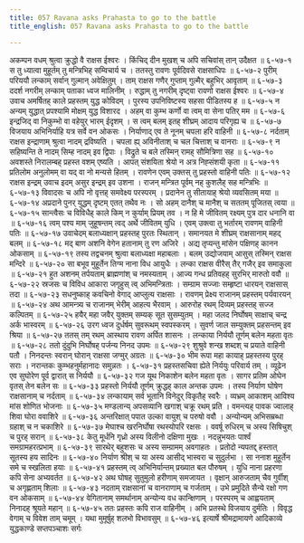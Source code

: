 ```yaml
---
title: 057 Ravana asks Prahasta to go to the battle
title_english: 057 Ravana asks Prahasta to go to the battle

---
```

<div class="audioEmbed"  caption="श्रीराम-हरिसीताराममूर्ति-घनपाठिभ्यां वचनम्" src="https://archive.org/download/Ramayana-recitation-Sriram-harisItArAmamUrti-Ghanapaati-v2/Kanda_6/Kanda_6_YK-057-Ravana_asks_Prahasta_to_go_to_the_battle_0.mp3"></div>
अकम्पन वधम् श्रुत्वा क्रुद्धो वै राक्षस ईश्वरः ।  
किंचिद् दीन मुखश् च अपि सचिवांस् तान् उदैक्षत ॥ ६-५७-१  
स तु ध्यात्वा मुहूर्तम् तु मन्त्रिभिह् सम्विचार्य च ।  
ततस्तु रावणः पूर्वदिवसे राक्षसाधिपः ॥ ६-५७-२  
पुरीम् परिययौ लन्काम् सर्वान् गुल्मान् अवेक्षितुम् ।  
ताम् राक्षस गणैर् गुप्ताम् गुल्मैर् बहुभिर् आवृताम् ॥ ६-५७-३  
ददर्श नगरीम् लन्काम् पताका ध्वज मालिनीम् ।  
रुद्धाम् तु नगरीम् दृष्ट्वा रावणो राक्षस ईश्वरः ॥ ६-५७-४  
उवाच अमर्षितह् काले प्रहस्तम् युद्ध कोविदम् ।  
पुरस्य उपनिविष्टस्य सहसा पीडितस्य ह ॥ ६-५७-५  
न अन्यम् युद्धात् प्रपश्यामि मोक्षम् युद्ध विशारद ।  
अहम् वा कुम्भ कर्णो वा त्वम् वा सेना पतिर् मम ॥ ६-५७-६  
इन्द्रजिद् वा निकुम्भो वा वहेयुर् भारम् ईदृशम् ।  
स त्वम् बलम् इतह् शीघ्रम् आदाय परिगृह्य च ॥ ६-५७-७  
विजयाय अभिनिर्याहि यत्र सर्वे वन ओकसः ।  
निर्याणाद् एव ते नूनम् चपला हरि वाहिनी ॥ ६-५७-८  
नर्दताम् राक्षस इन्द्राणाम् श्रुत्वा नादम् द्रविष्यति ।  
चपला ह्य् अविनीताश् च चल चित्ताश् च वानराः ॥ ६-५७-९  
न सहिष्यन्ति ते नादम् सिम्ह नादम् इव द्विपाः ।  
विद्रुते च बले तस्मिन् रामह् सौमित्रिणा सह ॥ ६-५७-१०  
अवशस्ते निरालम्बह् प्रहस्त वशम् एष्यति ।  
आपत् संशयिता श्रेयो न अत्र निह्संशयी कृता ॥ ६-५७-११  
प्रतिलोम अनुलोमम् वा यद् वा नो मन्यसे हितम् ।  
रावणेन एवम् उक्तस् तु प्रहस्तो वाहिनी पतिः ॥ ६-५७-१२  
राक्षस इन्द्रम् उवाच इदम् असुर इन्द्रम् इव उशना ।  
राजन् मन्त्रित पूर्वम् नह् कुशलैह् सह मन्त्रिभिः ॥ ६-५७-१३  
विवादसः च अपि नो वृत्तह् समवेक्ष्य परस्परम् ।  
प्रदानेन तु सीतायाह् श्रेयो व्यवसितम् मया ॥ ६-५७-१४  
अप्रदाने पुनर् युद्धम् दृष्टम् एतत् तथैव नः ।  
सो अहम् दानैश् च मानैश् च सततम् पूजितस् त्वया ॥ ६-५७-१५  
सान्त्वैसः च विविधैह् काले किम् न कुर्याम् प्रियम् तव ।  
न हि मे जीवितम् रक्ष्यम् पुत्र दार धनानि वा ॥ ६-५७-१६  
त्वम् पश्य माम् जुहूषन्तम् त्वद् अर्थे जीवितम् युधि ।  
एवम् उक्त्वा तु भर्तारम् रावणम् वाहिनी पतिः ॥ ६-५७-१७  
उवाचेदम् बलाध्यक्षान् प्रहस्तह् पुरतः स्थितान् ।  
समानयत मे शीघ्रम् राक्षसानाम् महद् बलम् ॥ ६-५७-१८  
मद् बाण अशनि वेगेन हतानाम् तु रण अजिरे ।  
अद्य तृप्यन्तु मांसेन पक्षिणह् कानन ओकसाम् ॥ ६-५७-१९  
तस्य तद्वचनम् श्रुत्वा बलाध्यक्षा महाबलाः ।  
बलम् उद्योजयाम् आसुस् तस्मिन् राक्षस मन्दिरे ॥ ६-५७-२०  
सा बभूव मुहूर्तेन तिग्म नाना विध आयुधैः ।  
लन्का राक्षस वीरैस् तैर् गजैर् इव समाकुला ॥ ६-५७-२१  
हुत अशनम् तर्पयताम् ब्राह्मणांश् च नमस्यताम् ।  
आज्य गन्ध प्रतिवहह् सुरभिर् मारुतो ववौ ॥ ६-५७-२२  
स्रजसः च विविध आकारा जगृहुस् त्व् अभिमन्त्रिताः ।  
सम्ग्राम सज्जाः सम्हृष्टा धारयन् राक्षसास् तदा ॥ ६-५७-२३  
सधनुष्काह् कवचिनो वेगाद् आप्लुत्य राक्षसाः ।  
रावणम् प्रेक्ष्य राजानम् प्रहस्तम् पर्यवारयन् ॥ ६-५७-२४  
अथ आमन्त्र्य च राजानम् भेरीम् आहत्य भैरवाम् ।  
आरुरोह रथम् दिव्यम् प्रहस्तह् सज्ज कल्पितम् ॥ ६-५७-२५  
हयैर् महा जवैर् युक्तम् सम्यक् सूत सुसम्युतम् ।  
महा जलद निर्घोषम् साक्षाच् चन्द्र अर्क भास्वरम् ॥ ६-५७-२६  
उरग ध्वज दुर्धर्षम् सुवरूथम् स्वपस्करम् ।  
सुवर्ण जाल सम्युक्तम् प्रहसन्तम् इव श्रिया ॥ ६-५७-२७  
ततस् तम् रथम् आस्थाय रावण अर्पित शासनः ।  
लन्काया निर्ययौ तूर्णम् बलेन महता वृतः ॥ ६-५७-२८  
ततो दुंदुभि निर्घोषह् पर्जन्य निनद उपमः ॥ ६-५७-२९  
शुश्रुवे शन्ख शब्दश् च प्रयाते वाहिनी पतौ ।  
निनदन्तः स्वरान् घोरान् राक्षसा जग्मुर् अग्रतः ॥ ६-५७-३०  
भीम रूपा महा कायाह् प्रहस्तस्य पुरह् सराः ।  
नरान्तकः कुम्भहनुर्महानादः समुन्नतः । ६-५७-३१  
प्रहस्तसचिवा ह्येते निर्ययुः परिवार्य तम् ।  
व्यूढेन एव सुघोरेण पूर्व द्वारात् स निर्ययौ ॥ ६-५७-३२  
गज यूथ निकाशेन बलेन महता वृतः ।  
सागर प्रतिम ओघेन वृतस् तेन बलेन सः ॥ ६-५७-३३  
प्रहस्तो निर्ययौ तूर्णम् क्रुद्धह् काल अन्तक उपमः ।  
तस्य निर्याण घोषेण राक्षसानाम् च नर्दताम् ॥ ६-५७-३४  
लन्कायाम् सर्व भूतानि विनेदुर् विकृतैह् स्वरैः ।  
व्यभ्रम् आकाशम् आविश्य मांस शोणित भोजनाः ॥ ६-५७-३५  
मण्डलान्य् अपसव्यानि खगाश् चक्रू रथम् प्रति ।  
वमन्त्यह् पावक ज्वालाह् शिवा घोरा ववाशिरे ॥ ६-५७-३६  
अन्तरिक्षात् पपात उल्का वायुश् च परुषो ववौ ।  
अन्योन्यम् अभिसम्रब्धा ग्रहाश् च न चकाशिरे ॥ ६-५७-३७  
मेघाश्च खरनिर्घोषा रथस्योपरि रक्षसः ।  
ववर्षू रुधिरम् च अस्य सिषिचुश् च पुरह् सरान् ॥ ६-५७-३८  
केतु मूर्धनि गृध्रो अस्य विलीनो दक्षिणा मुखः ।  
नदन्नुभयतः पार्श्वं समग्रामहरत्प्रभाम् ॥ ६-५७-३९  
सारथेर् बहुशसः च अस्य सम्ग्रामम् अवगाहतः ।  
प्रतोदो न्यपतद्द् हस्तात् सूतस्य हय सादिनः ॥ ६-५७-४०  
निर्याण श्रीश् च या अस्य आसीद् भास्वरा च सुदुर्लभा ।  
सा ननाश मुहूर्तेन समे च स्खलिता हयाः ॥ ६-५७-४१  
प्रहस्तम् त्व् अभिनिर्यान्तम् प्रख्यात बल पौरुषम् ।  
युधि नाना प्रहरणा कपि सेना अभ्यवर्तत ॥ ६-५७-४२  
अथ घोषह् सुतुमुलो हरीणाम् समजायत ।  
वृक्षान् आरुजताम् चैव गुर्वीश् च अगृह्णताम् शिलाः ॥ ६-५७-४३  
नदताम् राक्षसानां च वानराणाम् च गर्जताम् ।  
उभे प्रमुदिते सैन्ये रक्षो गण वन ओकसाम् ॥ ६-५७-४४  
वेगितानाम् समर्थानाम् अन्योन्य वध कान्क्षिणाम् ।  
परस्परम् च आह्वयताम् निनादह् श्रूयते महान् ॥ ६-५७-४५  
ततः प्रहस्तः कपि राज वाहिनीम् ।  
अभि प्रतस्थे विजयाय दुर्मतिः ।  
विवृद्ध वेगाम् च विवेश ताम् चमूम् ।  
यथा मुमूर्षुह् शलभो विभावसुम् ॥ ६-५७-४६  
इत्यार्षे श्रीमद्रामायणे आदिकाव्ये युद्धकाण्डे सप्तपञ्चाशः सर्गः